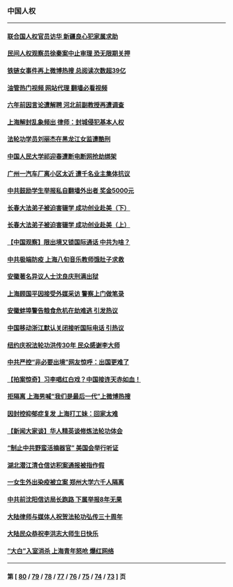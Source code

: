 ### 中国人权
---
#### [联合国人权官员访华 新疆良心犯家属求助](../../pages/ncid278/n13742950.md?05230845) 
#### [民间人权观察员徐秦案中止审理 恐无限期关押](../../pages/ncid278/n13742698.md?05230845) 
#### [铁链女事件再上微博热搜 总阅读次数超39亿](../../pages/ncid278/n13742497.md?05230845) 
#### [油管热门视频 网站代理 翻墙必看视频](http://209.222.30.114:81/youtube.html?05230845)
#### [六年前因言论遭解聘 河北前副教授再遭调查](../../pages/ncid278/n13742115.md?05230845) 
#### [上海解封乱象频出 律师：封城侵犯基本人权](../../pages/ncid278/n13741824.md?05230845) 
#### [法轮功学员刘丽杰在黑龙江女监遭酷刑](../../pages/ncid278/n13740915.md?05230845) 
#### [中国人民大学祁迎春遭断电断网抢劫绑架](../../pages/ncid278/n13730164.md?05230845) 
#### [广州一汽车厂离小区太近 遭千名业主集体抗议](../../pages/ncid278/n13739826.md?05230845) 
#### [中共鼓励学生举报私自翻墙外出者 奖金5000元](../../pages/ncid278/n13739345.md?05230845) 
#### [长春大法弟子被迫害辍学 成功创业赴美（下）](../../pages/ncid278/n13738692.md?05230845) 
#### [长春大法弟子被迫害辍学 成功创业赴美（上）](../../pages/ncid278/n13738681.md?05230845) 
#### [【中国观察】限出境又锁国际通话 中共为啥？](../../pages/ncid278/n13738584.md?05230845) 
#### [中共极端防疫 上海八旬音乐教师饿肚子求救](../../pages/ncid278/n13738037.md?05230845) 
#### [安徽著名异议人士沈良庆刑满出狱](../../pages/ncid278/n13738035.md?05230845) 
#### [上海顾国平因接受外媒采访 警察上门做笔录](../../pages/ncid278/n13736303.md?05230845) 
#### [安徽蚌埠警告粮食危机在劫难逃 引发热议](../../pages/ncid278/n13736542.md?05230845) 
#### [中国移动浙江默认关闭接听国际电话 引热议](../../pages/ncid278/n13736295.md?05230845) 
#### [纽约庆祝法轮功洪传30年 民众感谢李大师](../../pages/ncid278/n13736244.md?05230845) 
#### [中共严控“非必要出境”网友惊呼：出国更难了](../../pages/ncid278/n13735911.md?05230845) 
#### [【拍案惊奇】习李唱红白戏？中国接连天赤如血！](../../pages/ncid278/n13735819.md?05230845) 
#### [拒隔离 上海男喊“我们是最后一代”上微博热搜](../../pages/ncid278/n13735808.md?05230845) 
#### [因封控抑郁症复发 上海打工妹：回家太难](../../pages/ncid278/n13735860.md?05230845) 
#### [【新闻大家谈】华人精英谈修炼法轮功体会](../../pages/ncid278/n13735765.md?05230845) 
#### [“制止中共野蛮活摘器官” 美国会举行听证](../../pages/ncid278/n13735831.md?05230845) 
#### [湖北潜江清仓信访积案通报被指作假](../../pages/ncid278/n13735260.md?05230845) 
#### [一女生外出染疫被立案 郑州大学六千人隔离](../../pages/ncid278/n13735283.md?05230845) 
#### [中共前沈阳信访局长跑路 下属举报8年无果](../../pages/ncid278/n13734994.md?05230845) 
#### [大陆律师与媒体人祝贺法轮功弘传三十周年](../../pages/ncid278/n13735062.md?05230845) 
#### [大陆民众恭祝李洪志大师生日快乐](../../pages/ncid278/n13734810.md?05230845) 
#### [“大白”入室消杀 上海青年怒呛 爆红网络](../../pages/ncid278/n13734703.md?05230845) 

---
#### 第 [ [80](./80.md?05230845) / [79](./79.md?05230845) / [78](./78.md?05230845) / [77](./77.md?05230845) / [76](./76.md?05230845) / [75](./75.md?05230845) / [74](./74.md?05230845) / [73](./73.md?05230845) ] 页
